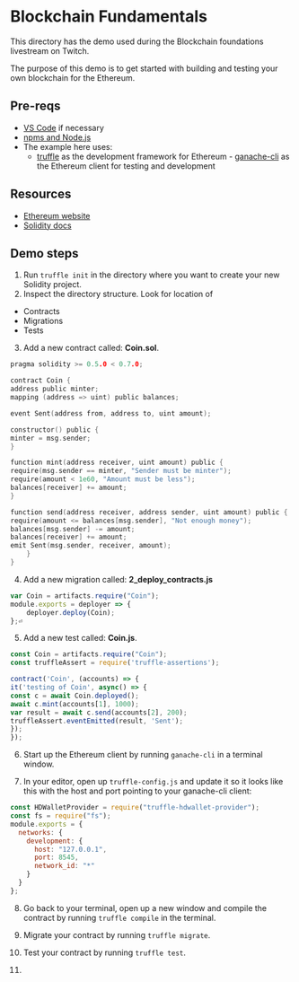 # Blockchain Fundamentals

This directory has the demo used during the Blockchain foundations livestream on Twitch.

The purpose of this demo is to get started with building and testing your own blockchain for the Ethereum.

## Pre-reqs
- [VS Code](https://code.visualstudio.com/) if necessary
- [npms and Node.js](https://www.npmjs.com/get-npm)
- The example here uses:
  - [truffle](https://www.trufflesuite.com/truffle) as the development framework for Ethereum - [ganache-cli](https://github.com/trufflesuite/ganache-cli) as the Ethereum client for testing and development

## Resources
- [Ethereum website](https://ethereum.org/)
- [Solidity docs](https://solidity.readthedocs.io/en/latest/index.html)  

## Demo steps
1. Run `truffle init` in the directory where you want to create your new Solidity project.
2. Inspect the directory structure. Look for location of
  - Contracts
  - Migrations
  - Tests
3. Add a new contract called: **Coin.sol**.
``` c
pragma solidity >= 0.5.0 < 0.7.0;

contract Coin {
address public minter;
mapping (address => uint) public balances;

event Sent(address from, address to, uint amount);

constructor() public {
minter = msg.sender;
}

function mint(address receiver, uint amount) public {
require(msg.sender == minter, "Sender must be minter");
require(amount < 1e60, "Amount must be less");
balances[receiver] += amount;
}

function send(address receiver, address sender, uint amount) public {
require(amount <= balances[msg.sender], "Not enough money");
balances[msg.sender] -= amount;
balances[receiver] += amount;
emit Sent(msg.sender, receiver, amount);
    }
}
```
4. Add a new migration called: **2_deploy_contracts.js**
``` javascript
var Coin = artifacts.require("Coin");
module.exports = deployer => {
    deployer.deploy(Coin);
};⏎ 
```
5. Add a new test called: **Coin.js**.
``` javascript
const Coin = artifacts.require("Coin");
const truffleAssert = require('truffle-assertions');

contract('Coin', (accounts) => {
it('testing of Coin', async() => {
const c = await Coin.deployed();
await c.mint(accounts[1], 1000);
var result = await c.send(accounts[2], 200);
truffleAssert.eventEmitted(result, 'Sent');
});
});
```
6. Start up the Ethereum client by running `ganache-cli` in a terminal window.

7. In your editor, open up `truffle-config.js` and update it so it looks like this with the host and port pointing to your ganache-cli client:
``` javascript
const HDWalletProvider = require("truffle-hdwallet-provider");
const fs = require("fs");
module.exports = {
  networks: {
    development: {
      host: "127.0.0.1",
      port: 8545,
      network_id: "*"
    }
  }
};
```
8. Go back to your terminal, open up a new window and compile the contract by running `truffle compile` in the terminal.

9. Migrate your contract by running `truffle migrate`.

10. Test your contract by running `truffle test`.

11.

